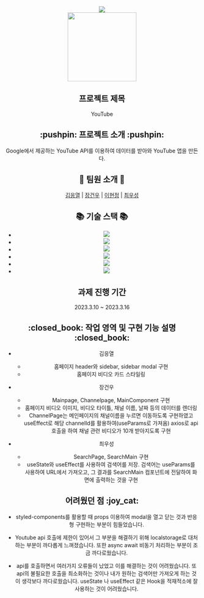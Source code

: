 <div align=center>
<img src="https://capsule-render.vercel.app/api?type=wave&color=gradient&height=280&section=header&text=youtube%20clone&fontSize=90">
</div>
<div align=center>
<img src = "https://cdn-icons-png.flaticon.com/512/3128/3128307.png" width="180"/>
</div>
<div align=center>
	<h2>프로젝트 제목</h2>
	YouTube 
	<br/>
</div>
<div align=center>
	<h2>:pushpin: 프로젝트 소개 :pushpin:</h2>

Google에서 제공하는 YouTube API를 이용하여 데이터를 받아와 YouTube 앱을 만든다. 
</div>
<div align=center>
<h2> 👤 팀원 소개 👤 </h2>

[김응열](https://github.com/Valentin1495) | [장건우](https://github.com/jangco97) | [이현정](https://github.com/dochi-dev-tech) | [최우성](https://github.com/No-answerday) 
</div>
<div align=center>
<h2> 📚 기술 스택 📚 </h2>


* <img src="https://img.shields.io/badge/antd-E34F2?style=flat-square"/>
* <img src="https://img.shields.io/badge/axios-purple?style=flat-square"/>
* <img src="https://img.shields.io/badge/moment-black?style=flat-square"/>
* <img src="https://img.shields.io/badge/React-61DAFB?style=flat-square&logo=React&logoColor=black"/>
* <img src="https://img.shields.io/badge/React%20Router%20Dom-white?style=flat-square&logo=ReactRouter&logoColor=black%22/%3E"/>
* <img src="https://img.shields.io/badge/styled components-DB7093?style=flat-square&logo=styled-components&logoColor=white"/>
	
</div>
<div align=center>
<h2> 과제 진행 기간 </h2>

2023.3.10 ~ 2023.3.16
</div>
<div align=center>
<h2> :closed_book: 작업 영역 및 구현 기능 설명 :closed_book: </h2>

* 김응열
  * 홈페이지 header와 sidebar, sidebar modal 구현
  * 홈페이지 비디오 카드 스타일링

* 장건우
  * Mainpage, Channelpage, MainComponent 구현
  * 홈페이지 비디오 이미지, 비디오 타이틀, 채널 이름, 날짜 등의 데이터를 렌더링
  * ChannelPage는 메인페이지의 채널이름을 누르면 이동하도록 구현하였고 useEffect로 해당 channelId를 활용하여(useParams로 가져옴) axios로 api 호출을 하여 채널 관련 비디오가 10개 받아지도록 구현

* 최우성 
  * SearchPage, SearchMain 구현
  * useState와 useEffect를 사용하여 검색어를 저장. 검색어는 useParams를 사용하여 URL에서 가져오고, 그 결과를 SearchMain 컴포넌트에 전달하여 화면에 출력하는 것을 구현
</div>


<div align=center>
<h2> 어려웠던 점 :joy_cat: </h2>

* styled-components를 활용할 때 props 이용하여 modal을 열고 닫는 것과 반응형 구현하는 부분이 힘들었습니다.

* Youtube api 호출에 제한이 있어서 그 부분을 해결하기 위해 localstorage로 대처하는 부분이 까다롭게 느껴졌습니다. 또한 async await 비동기 처리하는 부분이 조금 까다로웠습니다.

* api를 호출하면서 여러가지 오류들이 났었고 이를 해결하는 것이 어려웠습니다.
또 api의 불필요한 호출을 최소화하는 것이나 내가 원하는 검색어만 가져오게 하는 것이 생각보다 까다로웠습니다. useState 나 useEffect 같은 Hook을 적재적소에 잘 사용하는 것이 어려웠습니다.
</div>

